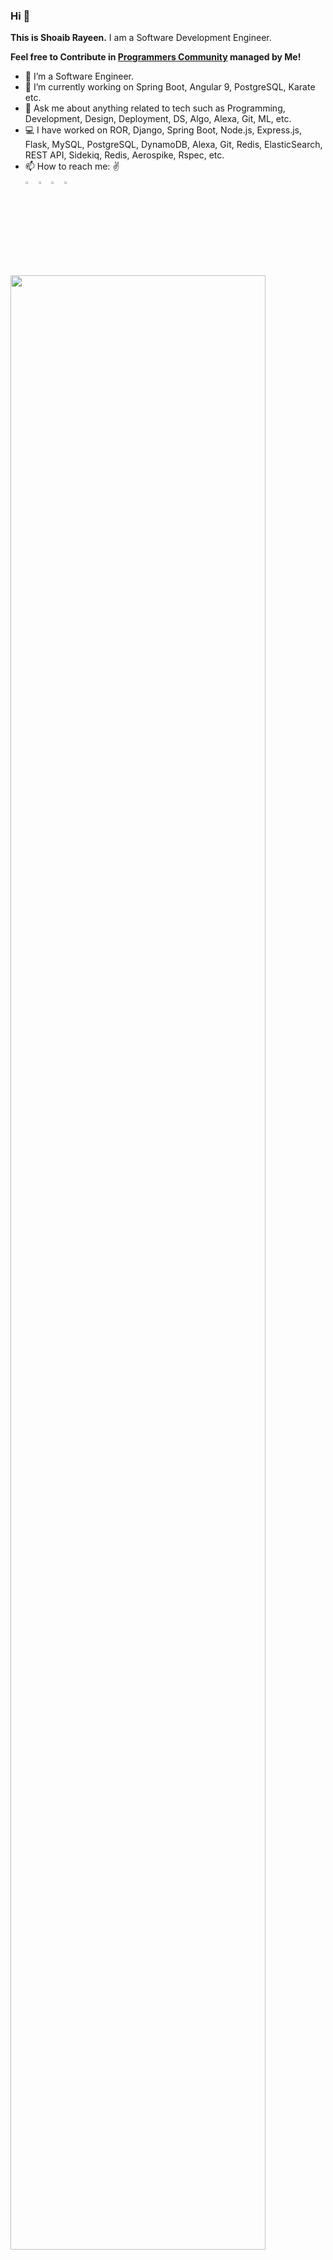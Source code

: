 ### Hi :open_hands:


**This is Shoaib Rayeen.** I am a Software Development Engineer. 

**Feel free to Contribute in [Programmers Community](https://shoaibrayeen.github.io/Programmers-Community/) managed by Me!**

- 🔭 I’m a Software Engineer. 
- 🌱 I’m currently working on Spring Boot, Angular 9, PostgreSQL, Karate etc.
- 💬 Ask me about anything related to tech such as Programming, Development, Design, Deployment, DS, Algo, Alexa, Git, ML, etc. 
- :computer: I have worked on ROR, Django, Spring Boot, Node.js, Express.js, Flask, MySQL, PostgreSQL, DynamoDB, Alexa, Git, Redis, ElasticSearch, REST API, Sidekiq, Redis, Aerospike, Rspec, etc.
- 📫 How to reach me: :v: <br>
[<img src="https://img.icons8.com/color/48/000000/linkedin.png" width="3.5%"/>](https://www.linkedin.com/in/shoaibrayeen/)
[<img src="https://img.icons8.com/color/48/000000/twitter.png" width="3.5%"/>](https://twitter.com/Shoaibrayeen)
[<img src="https://img.icons8.com/color/48/000000/facebook.png" width="3.5%"/>](https://www.facebook.com/ShoaibRayeen123)
[<img src="https://img.icons8.com/color/48/000000/instagram.png" width="3.5%"/>](https://www.instagram.com/shoaibrayeen/)

<img src="https://github-readme-stats.vercel.app/api?username=shoaibrayeen&&show_icons=true&title_color=FF5733&icon_color=FFBB33&text_color=C0C0C0&bg_color=26466D" width="90%"/>


**For More Information, Visit [Here](https://shoaibrayeen.github.io/). :smile:**
